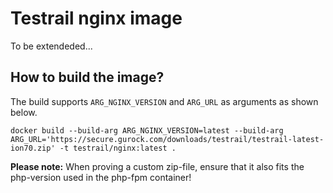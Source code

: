 # Testrail nginx image

To be extendeded...

## How to build the image?

The build supports `ARG_NGINX_VERSION` and `ARG_URL` as arguments as shown below.

```
docker build --build-arg ARG_NGINX_VERSION=latest --build-arg ARG_URL='https://secure.gurock.com/downloads/testrail/testrail-latest-ion70.zip' -t testrail/nginx:latest .
```
__Please note:__ When proving a custom zip-file, ensure that it also fits the php-version used in the php-fpm container!